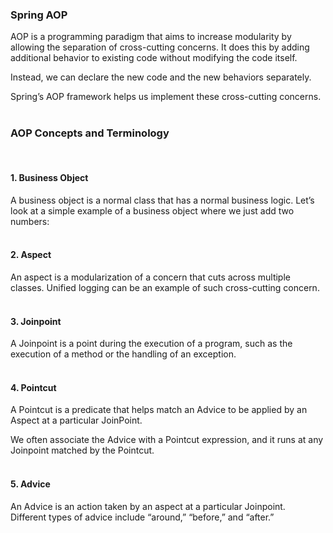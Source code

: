 ### Spring AOP

AOP is a programming paradigm that aims to increase modularity by allowing the separation of cross-cutting concerns.
It does this by adding additional behavior to existing code without modifying the code itself.

Instead, we can declare the new code and the new behaviors separately.

Spring’s AOP framework helps us implement these cross-cutting concerns.
<br><br>

### AOP Concepts and Terminology

<br>

#### 1. Business Object

A business object is a normal class that has a normal business logic. Let’s look at a simple example of a business
object where we just add two numbers:
<br><br>

#### 2. Aspect

An aspect is a modularization of a concern that cuts across multiple classes. Unified logging can be an example of such
cross-cutting concern.
<br><br>

#### 3. Joinpoint

A Joinpoint is a point during the execution of a program, such as the execution of a method or the handling of an
exception.
<br><br>

#### 4. Pointcut

A Pointcut is a predicate that helps match an Advice to be applied by an Aspect at a particular JoinPoint.

We often associate the Advice with a Pointcut expression, and it runs at any Joinpoint matched by the Pointcut.
<br><br>

#### 5. Advice

An Advice is an action taken by an aspect at a particular Joinpoint. <br>
Different types of advice include “around,” “before,” and “after.”